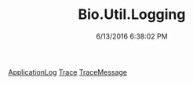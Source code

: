 ﻿---
title: Bio.Util.Logging
date: 6/13/2016 6:38:02 PM
---

[ApplicationLog](T-Bio.Util.Logging.ApplicationLog.html)
[Trace](T-Bio.Util.Logging.Trace.html)
[TraceMessage](T-Bio.Util.Logging.TraceMessage.html)
